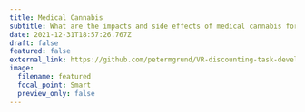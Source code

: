 ```yaml
---
title: Medical Cannabis
subtitle: What are the impacts and side effects of medical cannabis for chronic pain?
date: 2021-12-31T18:57:26.767Z
draft: false
featured: false
external_link: https://github.com/petermgrund/VR-discounting-task-development
image:
  filename: featured
  focal_point: Smart
  preview_only: false
---
```

